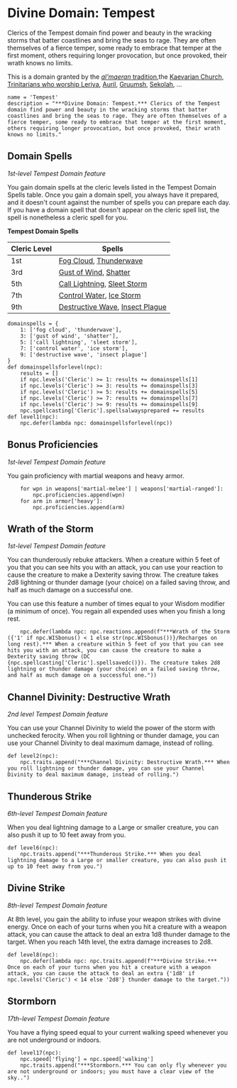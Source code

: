 # Divine Domain: Tempest
Clerics of the Tempest domain find power and beauty in the wracking storms that batter coastlines and bring the seas to rage. They are often themselves of a fierce temper, some ready to embrace that temper at the first moment, others requiring longer provocation, but once provoked, their wrath knows no limits.

This is a domain granted by the [*al'maeran* tradition](../../Religions/AlUma.md#almaeran-cleric),the [Kaevarian Church](../../Religions/KaevarianChurch.md), [Trinitarians who worship Leriya](../../Religions/Trinitarian.md#leriya), [Auril](../../Religions/Pantheon/Auril.md), [Gruumsh](../../Religions/Pantheon/Gruumsh.md), [Sekolah](../../Religions/Pantheon/Sekolah.md), ...

```
name = 'Tempest'
description = "***Divine Domain: Tempest.*** Clerics of the Tempest domain find power and beauty in the wracking storms that batter coastlines and bring the seas to rage. They are often themselves of a fierce temper, some ready to embrace that temper at the first moment, others requiring longer provocation, but once provoked, their wrath knows no limits."
```

## Domain Spells
*1st-level Tempest Domain feature*

You gain domain spells at the cleric levels listed in the Tempest Domain Spells table. Once you gain a domain spell, you always have it prepared, and it doesn't count against the number of spells you can prepare each day. If you have a domain spell that doesn't appear on the cleric spell list, the spell is nonetheless a cleric spell for you.

**Tempest Domain Spells**

Cleric Level |	Spells
------------ | -----
1st	| [Fog Cloud](../../Magic/Spells/fog-cloud.md), [Thunderwave](../../Magic/Spells/thunderwave.md)
3rd	| [Gust of Wind](../../Magic/Spells/gust-of-wind.md), [Shatter](../../Magic/Spells/shatter.md)
5th	| [Call Lightning](../../Magic/Spells/call-lightning.md), [Sleet Storm](../../Magic/Spells/sleet-storm.md)
7th	| [Control Water](../../Magic/Spells/control-water.md), [Ice Storm](../../Magic/Spells/ice-storm.md)
9th	| [Destructive Wave](../../Magic/Spells/destructive-wave.md), [Insect Plague](../../Magic/Spells/insect-plague.md)

```
domainspells = {
    1: ['fog cloud', 'thunderwave'],
    3: ['gust of wind', 'shatter'],
    5: ['call lightning', 'sleet storm'],
    7: ['control water', 'ice storm'],
    9: ['destructive wave', 'insect plague']
}
def domainspellsforlevel(npc):
    results = []
    if npc.levels('Cleric') >= 1: results += domainspells[1]
    if npc.levels('Cleric') >= 3: results += domainspells[3]
    if npc.levels('Cleric') >= 5: results += domainspells[5]
    if npc.levels('Cleric') >= 7: results += domainspells[7]
    if npc.levels('Cleric') >= 9: results += domainspells[9]
    npc.spellcasting['Cleric'].spellsalwaysprepared += results
def level1(npc):
    npc.defer(lambda npc: domainspellsforlevel(npc))
```

## Bonus Proficiencies
*1st-level Tempest Domain feature*

You gain proficiency with martial weapons and heavy armor.

```
    for wpn in weapons['martial-melee'] | weapons['martial-ranged']:
        npc.proficiencies.append(wpn)
    for arm in armor['heavy']:
        npc.proficiencies.append(arm)
```

## Wrath of the Storm
*1st-level Tempest Domain feature*

You can thunderously rebuke attackers. When a creature within 5 feet of you that you can see hits you with an attack, you can use your reaction to cause the creature to make a Dexterity saving throw. The creature takes 2d8 lightning or thunder damage (your choice) on a failed saving throw, and half as much damage on a successful one.

You can use this feature a number of times equal to your Wisdom modifier (a minimum of once). You regain all expended uses when you finish a long rest.

```
    npc.defer(lambda npc: npc.reactions.append(f"***Wrath of the Storm ({'1' if npc.WISbonus() < 1 else str(npc.WISbonus())}/Recharges on long rest).*** When a creature within 5 feet of you that you can see hits you with an attack, you can cause the creature to make a Dexterity saving throw (DC {npc.spellcasting['Cleric'].spellsavedc()}). The creature takes 2d8 lightning or thunder damage (your choice) on a failed saving throw, and half as much damage on a successful one."))
```

## Channel Divinity: Destructive Wrath
*2nd level Tempest Domain feature*

You can use your Channel Divinity to wield the power of the storm with unchecked ferocity. When you roll lightning or thunder damage, you can use your Channel Divinity to deal maximum damage, instead of rolling.

```
def level2(npc):
    npc.traits.append("***Channel Divinity: Destructive Wrath.*** When you roll lightning or thunder damage, you can use your Channel Divinity to deal maximum damage, instead of rolling.")
```

## Thunderous Strike
*6th-level Tempest Domain feature*

When you deal lightning damage to a Large or smaller creature, you can also push it up to 10 feet away from you.

```
def level6(npc):
    npc.traits.append("***Thunderous Strike.*** When you deal lightning damage to a Large or smaller creature, you can also push it up to 10 feet away from you.")
```

## Divine Strike
*8th-level Tempest Domain feature*

At 8th level, you gain the ability to infuse your weapon strikes with divine energy. Once on each of your turns when you hit a creature with a weapon attack, you can cause the attack to deal an extra 1d8 thunder damage to the target. When you reach 14th level, the extra damage increases to 2d8.

```
def level8(npc):
    npc.defer(lambda npc: npc.traits.append(f"***Divine Strike.*** Once on each of your turns when you hit a creature with a weapon attack, you can cause the attack to deal an extra {'1d8' if npc.levels('Cleric') < 14 else '2d8'} thunder damage to the target."))
```

## Stormborn
*17th-level Tempest Domain feature*

You have a flying speed equal to your current walking speed whenever you are not underground or indoors.

```
def level17(npc):
    npc.speed['flying'] = npc.speed['walking']
    npc.traits.append("***Stormborn.*** You can only fly whenever you are not underground or indoors; you must have a clear view of the sky..")
```
